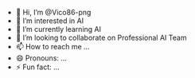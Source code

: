 - 👋 Hi, I’m @Vico86-png
- 👀 I’m interested in AI
- 🌱 I’m currently learning AI
- 💞️ I’m looking to collaborate on Professional AI Team
- 📫 How to reach me ...
- 😄 Pronouns: ...
- ⚡ Fun fact: ...

<!---
Vico86-png/Vico86-png is a ✨ special ✨ repository because its `README.md` (this file) appears on your GitHub profile.
You can click the Preview link to take a look at your changes.
--->
